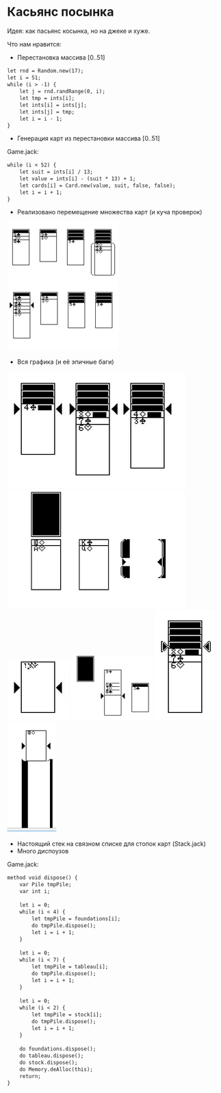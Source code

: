 # Касьянс посынка

Идея: как пасьянс косынка, но на джеке и хуже.

Что нам нравится:
* Перестановка массива [0..51]
```
let rnd = Random.new(17);
let i = 51;
while (i > -1) {
	let j = rnd.randRange(0, i);
	let tmp = ints[i];
	let ints[i] = ints[j];
	let ints[j] = tmp;
	let i = i - 1;
}
```
* Генерация карт из перестановки массива [0..51]

Game.jack:
```
while (i < 52) {
    let suit = ints[i] / 13;
    let value = ints[i] - (suit * 13) + 1;
	let cards[i] = Card.new(value, suit, false, false);
	let i = i + 1;
}
```
* Реализовано перемещение множества карт (и куча проверок)

![](/img/Screenshot_1.png)
![](/img/Screenshot_2.png)
* Вся графика (и её эпичные баги)

![](/img/Screenshot_3.png)
![](/img/Screenshot_10.png)
![](/img/Screenshot_6.png)
![](/img/Screenshot_5.png)
![](/img/Screenshot_4.png)
![](/img/Screenshot_9.png)

* Настоящий стек на связном списке для стопок карт (Stack.jack)
* Много диспоузов

Game.jack:
```
method void dispose() {
    var Pile tmpPile;
    var int i;
    
    let i = 0;
    while (i < 4) {
        let tmpPile = foundations[i];
        do tmpPile.dispose();
        let i = i + 1;
    }
    
    let i = 0;
    while (i < 7) {
        let tmpPile = tableau[i];
        do tmpPile.dispose();
        let i = i + 1;
    }
    
    let i = 0;
    while (i < 2) {
        let tmpPile = stock[i];
        do tmpPile.dispose();
        let i = i + 1;
    }
    
    do foundations.dispose();
    do tableau.dispose();
    do stock.dispose();
    do Memory.deAlloc(this);
    return;
}
```